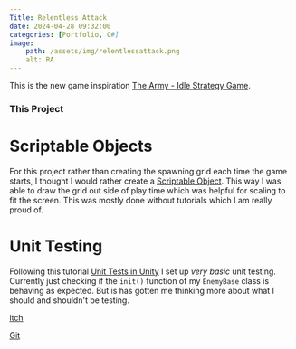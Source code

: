 ```yaml
---
Title: Relentless Attack
date: 2024-04-28 09:32:00
categories: [Portfolio, C#]
image:
    path: /assets/img/relentlessattack.png
    alt: RA
---
```

This is the new game inspiration [The Army - Idle Strategy Game](https://play.google.com/store/apps/details?id=com.firestudios.thearmy&hl=en&gl=US).

### This Project
# Scriptable Objects
For this project rather than creating the spawning grid each time the game starts, I thought I would rather create a [Scriptable Object](https://github.com/ConnorY97/RelentlessAttack/blob/main/Assets/CellsReference.asset). This way I was able to draw the grid out side of play time which was helpful for scaling to fit the screen. This was mostly done without tutorials which I am really proud of.

# Unit Testing
Following this tutorial [Unit Tests in Unity](https://www.youtube.com/watch?v=PDYB32qAsLU&t=611s) I set up *very basic* unit testing. Currently just checking if the `init()` function of my `EnemyBase` class is behaving as expected. But is has gotten me thinking more about what I should and shouldn't be testing.

[itch](https://connory97.itch.io/relentlessattack)

[Git](https://github.com/ConnorY97/RelentlessAttack)